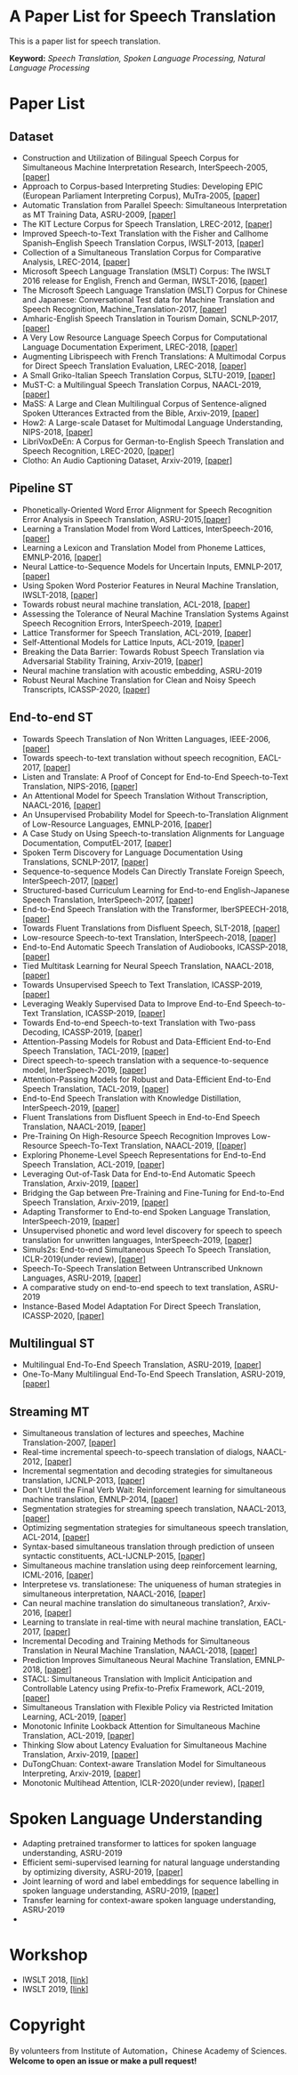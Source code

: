 # A Paper List for Speech Translation 
This is a paper list for speech translation. 

**Keyword:** *Speech Translation, Spoken Language Processing, Natural Language Processing*

# Paper List


## Dataset
- Construction and Utilization of Bilingual Speech Corpus for Simultaneous Machine Interpretation Research, InterSpeech-2005,[[paper]](https://www.isca-speech.org/archive/archive_papers/interspeech_2005/i05_1585.pdf)
- Approach to Corpus-based Interpreting Studies: Developing EPIC (European Parliament Interpreting Corpus), MuTra-2005, [[paper]](http://www.euroconferences.info/proceedings/2005_Proceedings/2005_Bendazzoli_Sandrelli.pdf)
- Automatic Translation from Parallel Speech: Simultaneous Interpretation as MT Training Data, ASRU-2009, [[paper]](http://isl.anthropomatik.kit.edu/pdf/Paulik2009.pdf)
- The KIT Lecture Corpus for Speech Translation, LREC-2012, [[paper]](http://www.lrec-conf.org/proceedings/lrec2012/pdf/1121_Paper.pdf)
- Improved Speech-to-Text Translation with the Fisher and Callhome Spanish–English Speech Translation Corpus, IWSLT-2013, [[paper]](http://www.mt-archive.info/10/IWSLT-2013-Post.pdf)
- Collection of a Simultaneous Translation Corpus for Comparative Analysis, LREC-2014, [[paper]](https://ahcweb01.naist.jp/papers/conference/2014/201405_LREC_Shimizu_1/201405_LREC_Shimizu_1.paper.pdf)
- Microsoft Speech Language Translation (MSLT) Corpus: The IWSLT 2016 release for English, French and German, IWSLT-2016, [[paper]](https://workshop2016.iwslt.org/downloads/IWSLT_2016_paper_12.pdf) 
- The Microsoft Speech Language Translation (MSLT) Corpus for Chinese and Japanese: Conversational Test data for Machine Translation and Speech Recognition, Machine_Translation-2017, [[paper]](https://github.com/MicrosoftTranslator/MSLT-Corpus)
- Amharic-English Speech Translation in Tourism Domain, SCNLP-2017, [[paper]](https://www.aclweb.org/anthology/W17-4608)
- A Very Low Resource Language Speech Corpus for Computational Language Documentation Experiment, LREC-2018, [[paper]](https://arxiv.org/pdf/1710.03501.pdf)
- Augmenting Librispeech with French Translations: A Multimodal Corpus for Direct Speech Translation Evaluation, LREC-2018, [[paper]](https://arxiv.org/abs/1802.03142)
- A Small Griko-Italian Speech Translation Corpus, SLTU-2019, [[paper]](https://arxiv.org/pdf/1807.10740.pdf)
- MuST-C: a Multilingual Speech Translation Corpus, NAACL-2019, [[paper]](https://www.aclweb.org/anthology/N19-1202)
- MaSS: A Large and Clean Multilingual Corpus of Sentence-aligned Spoken Utterances Extracted from the Bible, Arxiv-2019, [[paper]](https://arxiv.org/pdf/1907.12895v2.pdf)
- How2: A Large-scale Dataset for Multimodal Language Understanding, NIPS-2018, [[paper]](https://arxiv.org/pdf/1811.00347.pdf)
- LibriVoxDeEn: A Corpus for German-to-English Speech Translation and Speech Recognition, LREC-2020, [[paper]](https://arxiv.org/pdf/1910.07924.pdf)
- Clotho: An Audio Captioning Dataset, Arxiv-2019, [[paper]](https://arxiv.org/pdf/1910.09387.pdf)


## Pipeline ST
- Phonetically-Oriented Word Error Alignment for Speech Recognition Error Analysis in Speech Translation, ASRU-2015,[[paper]](https://ieeexplore.ieee.org/document/7404808)
- Learning a Translation Model from Word Lattices, InterSpeech-2016, [[paper]](https://people.eng.unimelb.edu.au/tcohn/papers/adams16is.pdf)
- Learning a Lexicon and Translation Model from Phoneme Lattices, EMNLP-2016, [[paper]](https://www.aclweb.org/anthology/D16-1263)
- Neural Lattice-to-Sequence Models for Uncertain Inputs, EMNLP-2017, [[paper]](https://www.aclweb.org/anthology/D17-1145)
- Using Spoken Word Posterior Features in Neural Machine Translation, IWSLT-2018, [[paper]](https://ahcweb01.naist.jp/papers/conference/2018/201810_IWSLT_kaho-os_1/201810_IWSLT_kaho-os_1.paper.pdf)
- Towards robust neural machine translation, ACL-2018, [[paper]](https://www.aclweb.org/anthology/P18-1163)
- Assessing the Tolerance of Neural Machine Translation Systems Against Speech Recognition Errors, InterSpeech-2019, [[paper]](https://arxiv.org/pdf/1904.10997.pdf)
- Lattice Transformer for Speech Translation, ACL-2019, [[paper]](https://arxiv.org/pdf/1906.05551.pdf)
- Self-Attentional Models for Lattice Inputs, ACL-2019, [[paper]](https://arxiv.org/pdf/1906.01617.pdf)
- Breaking the Data Barrier: Towards Robust Speech Translation via Adversarial Stability Training, Arxiv-2019, [[paper]](https://arxiv.org/pdf/1909.11430.pdf)
- Neural machine translation with acoustic embedding, ASRU-2019
- Robust Neural Machine Translation for Clean and Noisy Speech Transcripts, ICASSP-2020, [[paper]](https://arxiv.org/pdf/1910.10238.pdf)

## End-to-end ST 
- Towards Speech Translation of Non Written Languages, IEEE-2006, [[paper]](https://ieeexplore.ieee.org/document/4123402)
- Towards speech-to-text translation without speech recognition, EACL-2017, [[paper]](https://www.aclweb.org/anthology/E17-2076)
- Listen and Translate: A Proof of Concept for End-to-End Speech-to-Text Translation, NIPS-2016, [[paper]](https://arxiv.org/abs/1612.01744)
- An Attentional Model for Speech Translation Without Transcription, NAACL-2016, [[paper]](https://www.aclweb.org/anthology/N16-1109)
- An Unsupervised Probability Model for Speech-to-Translation Alignment of Low-Resource Languages, EMNLP-2016, [[paper]](https://arxiv.org/pdf/1609.08139.pdf)
- A Case Study on Using Speech-to-translation Alignments for Language Documentation, ComputEL-2017, [[paper]](https://www.aclweb.org/anthology/W17-0123)
- Spoken Term Discovery for Language Documentation Using Translations, SCNLP-2017, [[paper]](https://www.aclweb.org/anthology/W17-4607)
- Sequence-to-sequence Models Can Directly Translate Foreign Speech, InterSpeech-2017, [[paper]](https://arxiv.org/pdf/1703.08581.pdf)
- Structured-based Curriculum Learning for End-to-end English-Japanese Speech Translation, InterSpeech-2017, [[paper]](https://arxiv.org/pdf/1802.06003.pdf)
- End-to-End Speech Translation with the Transformer, IberSPEECH-2018, [[paper]](https://www.isca-speech.org/archive/IberSPEECH_2018/pdfs/IberS18_P1-9_Cross-Vila.pdf)
- Towards Fluent Translations from Disfluent Speech, SLT-2018, [[paper]](https://arxiv.org/abs/1811.03189)
- Low-resource Speech-to-text Translation, InterSpeech-2018, [[paper]](https://arxiv.org/abs/1803.09164)
- End-to-End Automatic Speech Translation of Audiobooks, ICASSP-2018, [[paper]](https://arxiv.org/abs/1802.04200)
- Tied Multitask Learning for Neural Speech Translation, NAACL-2018, [[paper]](https://arxiv.org/abs/1802.06655)
- Towards Unsupervised Speech to Text Translation, ICASSP-2019, [[paper]](https://arxiv.org/pdf/1811.01307.pdf)
- Leveraging Weakly Supervised Data to Improve End-to-End Speech-to-Text Translation, ICASSP-2019, [[paper]](https://arxiv.org/abs/1811.02050.pdf)
- Towards End-to-end Speech-to-text Translation with Two-pass Decoding, ICASSP-2019, [[paper]](https://ieeexplore.ieee.org/document/8682801)
- Attention-Passing Models for Robust and Data-Efficient End-to-End Speech Translation, TACL-2019, [[paper]](https://arxiv.org/abs/1904.07209)
- Direct speech-to-speech translation with a sequence-to-sequence model, InterSpeech-2019, [[paper]](https://arxiv.org/pdf/1904.06037)
- Attention-Passing Models for Robust and Data-Efficient End-to-End Speech Translation, TACL-2019, [[paper]](https://arxiv.org/pdf/1904.07209)
- End-to-End Speech Translation with Knowledge Distillation, InterSpeech-2019, [[paper]](https://arxiv.org/pdf/1904.08075)
- Fluent Translations from Disfluent Speech in End-to-End Speech Translation, NAACL-2019, [[paper]](https://arxiv.org/pdf/1906.00556)
- Pre-Training On High-Resource Speech Recognition Improves Low-Resource Speech-To-Text Translation, NAACL-2019, [[[paper]](https://arxiv.org/pdf/1809.01431.pdf)
- Exploring Phoneme-Level Speech Representations for End-to-End Speech Translation, ACL-2019, [[paper]](https://arxiv.org/pdf/1906.01199)
- Leveraging Out-of-Task Data for End-to-End Automatic Speech Translation, Arxiv-2019, [[paper]](https://arxiv.org/pdf/1909.06515.pdf)
- Bridging the Gap between Pre-Training and Fine-Tuning for End-to-End Speech Translation, Arxiv-2019, [[paper]](https://arxiv.org/pdf/1909.07575.pdf)
- Adapting Transformer to End-to-end Spoken Language Translation, InterSpeech-2019, [[paper]](https://www.isca-speech.org/archive/Interspeech_2019/pdfs/3045.pdf)
- Unsupervised phonetic and word level discovery for speech to speech translation for unwritten languages, InterSpeech-2019, [[paper]](https://www.isca-speech.org/archive/Interspeech_2019/pdfs/3026.pdf)
- Simuls2s: End-to-end Simultaneous Speech To Speech Translation, ICLR-2019(under review), [[paper]](https://openreview.net/pdf?id=Ske_56EYvS)
- Speech-To-Speech Translation Between Untranscribed Unknown Languages, ASRU-2019, [[paper]](https://arxiv.org/pdf/1910.00795.pdf)
- A comparative study on end-to-end speech to text translation, ASRU-2019
- Instance-Based Model Adaptation For Direct Speech Translation, ICASSP-2020, [[paper]](https://arxiv.org/pdf/1910.10663.pdf)


## Multilingual ST
- Multilingual End-To-End Speech Translation, ASRU-2019, [[paper]](https://arxiv.org/pdf/1910.00254.pdf)
- One-To-Many Multilingual End-To-End Speech Translation, ASRU-2019, [[paper]](https://arxiv.org/pdf/1910.03320.pdf)

## Streaming MT
- Simultaneous translation of lectures and speeches, Machine Translation-2007, [[paper]](https://ccc.inaoep.mx/~villasen/bib/Simultaneous%20translation%20of%20lectures%20and%20speeches.pdf)
- Real-time incremental speech-to-speech translation of dialogs, NAACL-2012, [[paper]](https://www.aclweb.org/anthology/N12-1048)
- Incremental segmentation and decoding strategies for simultaneous translation, IJCNLP-2013, [[paper]](https://www.aclweb.org/anthology/I13-1141)
- Don't Until the Final Verb Wait: Reinforcement learning for simultaneous machine translation, EMNLP-2014, [[paper]](https://www.aclweb.org/anthology/D14-1140)
- Segmentation strategies for streaming speech translation, NAACL-2013, [[paper]](https://www.aclweb.org/anthology/N13-1023)
- Optimizing segmentation strategies for simultaneous speech translation, ACL-2014, [[paper]](https://www.aclweb.org/anthology/P14-2090)
- Syntax-based simultaneous translation through prediction of unseen syntactic constituents, ACL-IJCNLP-2015, [[paper]](https://www.aclweb.org/anthology/P15-1020)
- Simultaneous machine translation using deep reinforcement learning, ICML-2016, [[paper]](http://tx.technion.ac.il/~danielm/icml_workshop/4.pdf)
- Interpretese vs. translationese: The uniqueness of human strategies in simultaneous interpretation, NAACL-2016, [[paper]](https://www.aclweb.org/anthology/N16-1111)
- Can neural machine translation do simultaneous translation?, Arxiv-2016, [[paper]](https://arxiv.org/abs/1606.02012)
- Learning to translate in real-time with neural machine translation, EACL-2017, [[paper]](https://arxiv.org/pdf/1610.00388.pdf)
- Incremental Decoding and Training Methods for Simultaneous Translation in Neural Machine Translation, NAACL-2018, [[paper]](https://www.aclweb.org/anthology/N18-2079)
- Prediction Improves Simultaneous Neural Machine Translation, EMNLP-2018, [[paper]](https://www.aclweb.org/anthology/D18-1337)
- STACL: Simultaneous Translation with Implicit Anticipation and Controllable Latency using Prefix-to-Prefix Framework, ACL-2019, [[paper]](https://arxiv.org/abs/1810.08398)
- Simultaneous Translation with Flexible Policy via Restricted Imitation Learning, ACL-2019, [[paper]](https://arxiv.org/pdf/1906.01135.pdf)
- Monotonic Infinite Lookback Attention for Simultaneous Machine Translation, ACL-2019, [[paper]](https://www.aclweb.org/anthology/P19-1126)
- Thinking Slow about Latency Evaluation for Simultaneous Machine Translation, Arxiv-2019, [[paper]](https://arxiv.org/pdf/1906.00048.pdf)
- DuTongChuan: Context-aware Translation Model for Simultaneous Interpreting, Arxiv-2019, [[paper]](https://arxiv.org/abs/1907.12984)
- Monotonic Multihead Attention, ICLR-2020(under review), [[paper]](https://openreview.net/pdf?id=Hyg96gBKPS)

# Spoken Language Understanding
- Adapting pretrained transformer to lattices for spoken language understanding, ASRU-2019
- Efficient semi-supervised learning for natural language understanding by optimizing diversity, ASRU-2019, [[paper]](https://arxiv.org/pdf/1910.04196.pdf)
- Joint learning of word and label embeddings for sequence labelling in spoken language understanding, ASRU-2019, [[paper]](https://128.84.21.199/pdf/1910.07150.pdf)
- Transfer learning for context-aware spoken language understanding, ASRU-2019
- 

# Workshop
- IWSLT 2018, [[link]](https://workshop2018.iwslt.org/index.php)
- IWSLT 2019, [[link]](http://workshop2019.iwslt.org/)

# Copyright 
By volunteers from Institute of Automation，Chinese Academy of Sciences.  
**Welcome to open an issue or make a pull request!**
